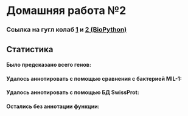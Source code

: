 # Домашняя работа №2 
### Ссылка на гугл колаб [1](https://colab.research.google.com/drive/1pI5Q78j3i3RXjALcsDZzt-N_SMl9XDQf?usp=sharing) и [2 (BioPython)](https://colab.research.google.com/drive/131MVw2Nr2R6er5dzl6I1CywUxpb1GVLp?usp=sharing)
## Статистика
#### Было предсказано всего генов:
#### Удалось аннотировать с помощью сравнения с бактерией MIL-1:
#### Удалось аннотировать с помощью БД SwissProt:
#### Остались без аннотации функции:
